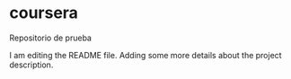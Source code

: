 # coursera
Repositorio de prueba

I am editing the README file. Adding some more details about the project description.






